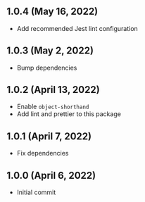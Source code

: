 ## 1.0.4 (May 16, 2022)

- Add recommended Jest lint configuration

## 1.0.3 (May 2, 2022)

- Bump dependencies

## 1.0.2 (April 13, 2022)

- Enable `object-shorthand`
- Add lint and prettier to this package

## 1.0.1 (April 7, 2022)

- Fix dependencies

## 1.0.0 (April 6, 2022)

- Initial commit
